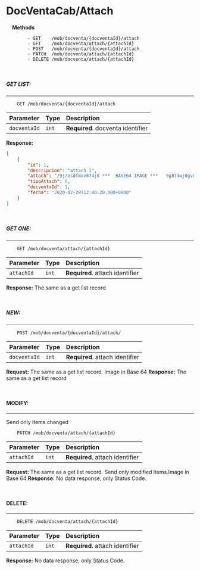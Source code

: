 # DocVentaCab/Attach

&nbsp;
&nbsp;
**Methods**
```
        - GET    /mob/docventa/{docventaId}/attach
        - GET    /mob/docventa/attach/{attachId}
        - POST   /mob/docventa/{docventaId}/attach
        - PATCH  /mob/docventa/attach/{attachId}
        - DELETE /mob/docventa/attach/{attachId}
```
&nbsp;
&nbsp;
&nbsp;

##### __GET LIST:__
---
```
    GET /mob/docventa/{docventaId}/attach
```
| Parameter | Type | Description |
| :--- | :--- | :--- |
| `docventaId` | `int` | **Required**. docventa identifier |
**Response:**
```json    
[
    {
        "id": 1,
        "descripcion": "attach 1",
        "attach": "/9j/asdfmov874j0 ***  BASE64 IMAGE ***   9g874wj0gv8u0vb'jk430fj0fn",
        "tipoAttach": 0,
        "docventaId": 1,
        "fecha": "2020-02-28T12:40:20.000+0000"
    }
]
```
&nbsp;
&nbsp;
&nbsp;

##### __GET ONE:__
---
```
    GET /mob/docventa/attach/{attachId}
```
| Parameter | Type | Description |
| :--- | :--- | :--- |
| `attachId` | `int` | **Required**. attach identifier |

**Response:**
The same as a get list record

&nbsp;
&nbsp;
&nbsp;

##### __NEW:__
---
```
    POST /mob/docventa/{docventaId}/attach/
```

| Parameter | Type | Description |
| :--- | :--- | :--- |
| `docventaId` | `int` | **Required**. attach identifier |

**Request:**
The same as a get list record. Image in Base 64
**Response:**
The same as a get list record

&nbsp;
&nbsp;
&nbsp;

#### __MODIFY:__ 
---
Send only items changed

```
    PATCH /mob/docventa/attach/{attachId}
```

| Parameter | Type | Description |
| :--- | :--- | :--- |
| `attachId` | `int` | **Required**. attach identifier |
**Request:**
The same as a get list record. Send only modified items.Image in Base 64
**Response:**
No data response, only Status Code.

&nbsp;
&nbsp;

#### __DELETE:__
---
```
    DELETE /mob/docventa/attach/{attachId}
```

| Parameter | Type | Description |
| :--- | :--- | :--- |
| `attachId` | `int` | **Required**. attach identifier |

**Response:**
No data response, only Status Code.

